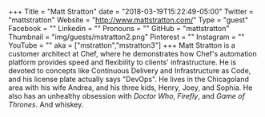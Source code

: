 +++
Title = "Matt Stratton"
date = "2018-03-19T15:22:49-05:00"
Twitter = "mattstratton"
Website = "http://www.mattstratton.com/"
Type = "guest"
Facebook = ""
Linkedin = ""
Pronouns = ""
GitHub = "mattstratton"
Thumbnail = "img/guests/mstratton2.png"
Pinterest = ""
Instagram = ""
YouTube = ""
aka = ["mstratton","mstratton3"]
+++
Matt Stratton is a customer architect at Chef, where he demonstrates how Chef's automation platform provides speed and flexibility to clients' infrastructure. He is devoted to concepts like Continuous Delivery and Infrastructure as Code, and his license plate actually says "DevOps". He lives in the Chicagoland area with his wife Andrea, and his three kids, Henry, Joey, and Sophia. He also has an unhealthy obsession with *Doctor Who*, *Firefly*, and *Game of Thrones*. And whiskey.

